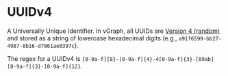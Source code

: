 # UUIDv4
A Universally Unique Identifier. In vGraph, all UUIDs are [Version 4 (random)](https://en.wikipedia.org/wiki/Universally_unique_identifier#Version_4_.28random.29) and stored as a string of lowercase hexadecimal digits (e.g., `a91f6599-bb27-4987-8b16-d7861ae0397c`).

The regex for a UUIDv4 is `[0-9a-f]{8}-[0-9a-f]{4}-4[0-9a-f]{3}-[89ab][0-9a-f]{3}-[0-9a-f]{12}`.